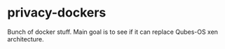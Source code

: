 # privacy-dockers
Bunch of docker stuff. Main goal is to see if it can replace Qubes-OS xen architecture.
